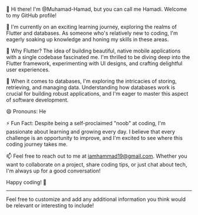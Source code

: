 👋 Hi there! I'm @Muhamad-Hamad, but you can call me Hamadi. Welcome to my GitHub profile!

🌱 I'm currently on an exciting learning journey, exploring the realms of Flutter and databases. As someone who's relatively new to coding, I'm eagerly soaking up knowledge and honing my skills in these areas.

🚀 Why Flutter? The idea of building beautiful, native mobile applications with a single codebase fascinated me. I'm thrilled to be diving deep into the Flutter framework, experimenting with UI designs, and crafting delightful user experiences.

💾 When it comes to databases, I'm exploring the intricacies of storing, retrieving, and managing data. Understanding how databases work is crucial for building robust applications, and I'm eager to master this aspect of software development.

😄 Pronouns: He

⚡ Fun Fact: Despite being a self-proclaimed "noob" at coding, I'm passionate about learning and growing every day. I believe that every challenge is an opportunity to improve, and I'm excited to see where this coding journey takes me.

📫 Feel free to reach out to me at iamhammad19@gmail.com. Whether you want to collaborate on a project, share coding tips, or just chat about tech, I'm always up for a good conversation!

Happy coding! 🚀

---

Feel free to customize and add any additional information you think would be relevant or interesting to include!

